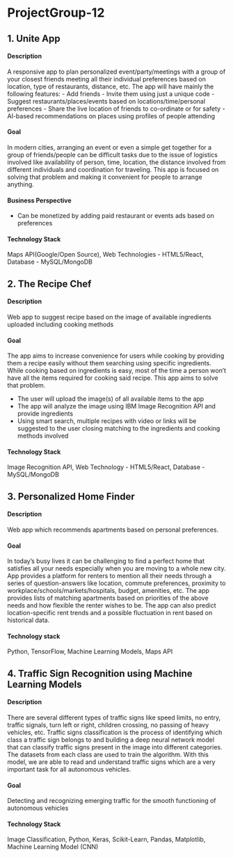 # ProjectGroup-12

## 1. Unite App


#### Description
A responsive app to plan personalized event/party/meetings with a group of your closest friends meeting all their individual preferences based on location, type of restaurants, distance, etc.
The app will have mainly the following features: 
	- Add friends - Invite them using just a unique code
	- Suggest restaurants/places/events based on locations/time/personal preferences
	- Share the live location of friends to co-ordinate or for safety
	- AI-based recommendations on places using profiles of people attending
####	Goal
In modern cities, arranging an event or even a simple get together for a group of friends/people can be difficult tasks due to the issue of logistics involved like availability of person, time, location, the distance involved from different individuals and coordination for traveling. This app is focused on solving that problem and making it convenient for people to arrange anything.
#### Business Perspective
- Can be monetized by adding paid restaurant or events ads based on preferences
#### Technology Stack
Maps API(Google/Open Source), Web Technologies - HTML5/React, Database - MySQL/MongoDB
 
 
 
## 2. The Recipe Chef


#### Description
Web app to suggest recipe based on the image of available ingredients uploaded including cooking methods
#### Goal
The app aims to increase convenience for users while cooking by providing them a recipe easily without them searching using specific ingredients. While cooking based on ingredients is easy, most of the time a person won’t have all the items required for cooking said recipe. This app aims to solve that problem.
- The user will upload the image(s) of all available items to the app
- The app will analyze the image using IBM Image Recognition API and provide ingredients
- Using smart search, multiple recipes with video or links will be suggested to the user closing matching to the ingredients and cooking methods involved
#### Technology Stack
Image Recognition API, Web Technology - HTML5/React, Database - MySQL/MongoDB



## 3. Personalized Home Finder


#### Description 
Web app which recommends apartments based on personal preferences.
#### Goal
In today’s busy lives it can be challenging to find a perfect home that satisfies all your needs especially when you are moving to a whole new city. App provides a platform for renters to mention all their needs through a series of question-answers like location, commute preferences, proximity to workplace/schools/markets/hospitals, budget, amenities, etc. The app provides lists of matching apartments based on priorities of the above needs and how flexible the renter wishes to be. The app can also predict location-specific rent trends and a possible fluctuation in rent based on historical data.
#### Technology stack 
Python, TensorFlow, Machine Learning Models, Maps API
 
  
 
## 4. Traffic Sign Recognition using Machine Learning Models


#### Description
There are several different types of traffic signs like speed limits, no entry, traffic signals, turn left or right, children crossing, no passing of heavy vehicles, etc. Traffic signs classification is the process of identifying which class a traffic sign belongs to and building a deep neural network model that can classify traffic signs present in the image into different categories. The datasets from each class are used to train the algorithm. With this model, we are able to read and understand traffic signs which are a very important task for all autonomous vehicles.
#### Goal
Detecting and recognizing emerging traffic for the smooth functioning of autonomous vehicles
#### Technology Stack
Image Classification, Python, Keras, Scikit-Learn, Pandas, Matplotlib, Machine Learning Model (CNN)
